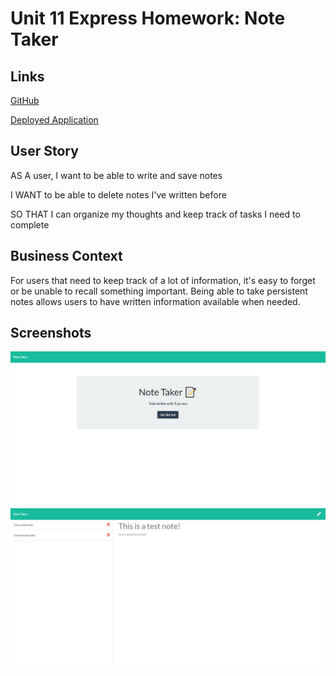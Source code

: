# Unit 11 Express Homework: Note Taker

## Links
[GitHub](https://github.com/ChristianPayne/HW09-NoteTaker)

[Deployed Application](https://frozen-peak-61058.herokuapp.com/)

## User Story

AS A user, I want to be able to write and save notes

I WANT to be able to delete notes I've written before

SO THAT I can organize my thoughts and keep track of tasks I need to complete

## Business Context

For users that need to keep track of a lot of information, it's easy to forget or be unable to recall something important. Being able to take persistent notes allows users to have written information available when needed.

## Screenshots

![Home Screenshot](./images/Home_SS.png)
![Note Screenshot](./images/Note_SS.png)